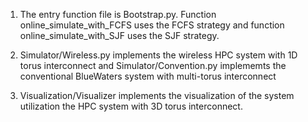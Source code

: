 1. The entry function file is Bootstrap.py.
   Function online_simulate_with_FCFS uses the FCFS strategy and function online_simulate_with_SJF
   uses the SJF strategy.

2. Simulator/Wireless.py implements the wireless HPC system with 1D torus interconnect and Simulator/Convention.py implememts the conventional BlueWaters system with multi-torus interconnect

3. Visualization/Visualizer implements the visualization of the system utilization the HPC system with 3D torus interconnect.